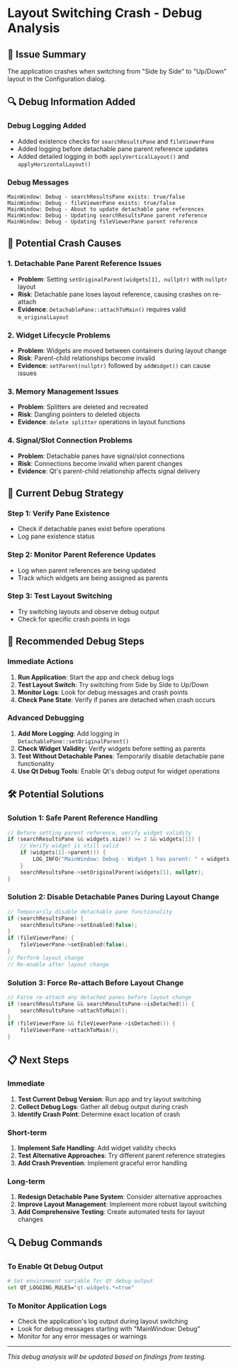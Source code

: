 # Layout Switching Crash - Debug Analysis

## 🚨 **Issue Summary**
The application crashes when switching from "Side by Side" to "Up/Down" layout in the Configuration dialog.

## 🔍 **Debug Information Added**

### **Debug Logging Added**
- Added existence checks for `searchResultsPane` and `fileViewerPane`
- Added logging before detachable pane parent reference updates
- Added detailed logging in both `applyVerticalLayout()` and `applyHorizontalLayout()`

### **Debug Messages**
```
MainWindow: Debug - searchResultsPane exists: true/false
MainWindow: Debug - fileViewerPane exists: true/false
MainWindow: Debug - About to update detachable pane references
MainWindow: Debug - Updating searchResultsPane parent reference
MainWindow: Debug - Updating fileViewerPane parent reference
```

## 🐛 **Potential Crash Causes**

### **1. Detachable Pane Parent Reference Issues**
- **Problem**: Setting `setOriginalParent(widgets[1], nullptr)` with `nullptr` layout
- **Risk**: Detachable pane loses layout reference, causing crashes on re-attach
- **Evidence**: `DetachablePane::attachToMain()` requires valid `m_originalLayout`

### **2. Widget Lifecycle Problems**
- **Problem**: Widgets are moved between containers during layout change
- **Risk**: Parent-child relationships become invalid
- **Evidence**: `setParent(nullptr)` followed by `addWidget()` can cause issues

### **3. Memory Management Issues**
- **Problem**: Splitters are deleted and recreated
- **Risk**: Dangling pointers to deleted objects
- **Evidence**: `delete splitter` operations in layout functions

### **4. Signal/Slot Connection Problems**
- **Problem**: Detachable panes have signal/slot connections
- **Risk**: Connections become invalid when parent changes
- **Evidence**: Qt's parent-child relationship affects signal delivery

## 🔧 **Current Debug Strategy**

### **Step 1: Verify Pane Existence**
- Check if detachable panes exist before operations
- Log pane existence status

### **Step 2: Monitor Parent Reference Updates**
- Log when parent references are being updated
- Track which widgets are being assigned as parents

### **Step 3: Test Layout Switching**
- Try switching layouts and observe debug output
- Check for specific crash points in logs

## 🎯 **Recommended Debug Steps**

### **Immediate Actions**
1. **Run Application**: Start the app and check debug logs
2. **Test Layout Switch**: Try switching from Side by Side to Up/Down
3. **Monitor Logs**: Look for debug messages and crash points
4. **Check Pane State**: Verify if panes are detached when crash occurs

### **Advanced Debugging**
1. **Add More Logging**: Add logging in `DetachablePane::setOriginalParent()`
2. **Check Widget Validity**: Verify widgets before setting as parents
3. **Test Without Detachable Panes**: Temporarily disable detachable pane functionality
4. **Use Qt Debug Tools**: Enable Qt's debug output for widget operations

## 🛠️ **Potential Solutions**

### **Solution 1: Safe Parent Reference Handling**
```cpp
// Before setting parent reference, verify widget validity
if (searchResultsPane && widgets.size() >= 2 && widgets[1]) {
    // Verify widget is still valid
    if (widgets[1]->parent()) {
        LOG_INFO("MainWindow: Debug - Widget 1 has parent: " + widgets[1]->parent()->objectName());
    }
    searchResultsPane->setOriginalParent(widgets[1], nullptr);
}
```

### **Solution 2: Disable Detachable Panes During Layout Change**
```cpp
// Temporarily disable detachable pane functionality
if (searchResultsPane) {
    searchResultsPane->setEnabled(false);
}
if (fileViewerPane) {
    fileViewerPane->setEnabled(false);
}
// Perform layout change
// Re-enable after layout change
```

### **Solution 3: Force Re-attach Before Layout Change**
```cpp
// Force re-attach any detached panes before layout change
if (searchResultsPane && searchResultsPane->isDetached()) {
    searchResultsPane->attachToMain();
}
if (fileViewerPane && fileViewerPane->isDetached()) {
    fileViewerPane->attachToMain();
}
```

## 📋 **Next Steps**

### **Immediate**
1. **Test Current Debug Version**: Run app and try layout switching
2. **Collect Debug Logs**: Gather all debug output during crash
3. **Identify Crash Point**: Determine exact location of crash

### **Short-term**
1. **Implement Safe Handling**: Add widget validity checks
2. **Test Alternative Approaches**: Try different parent reference strategies
3. **Add Crash Prevention**: Implement graceful error handling

### **Long-term**
1. **Redesign Detachable Pane System**: Consider alternative approaches
2. **Improve Layout Management**: Implement more robust layout switching
3. **Add Comprehensive Testing**: Create automated tests for layout changes

## 🔍 **Debug Commands**

### **To Enable Qt Debug Output**
```bash
# Set environment variable for Qt debug output
set QT_LOGGING_RULES="qt.widgets.*=true"
```

### **To Monitor Application Logs**
- Check the application's log output during layout switching
- Look for debug messages starting with "MainWindow: Debug"
- Monitor for any error messages or warnings

---

*This debug analysis will be updated based on findings from testing.*
